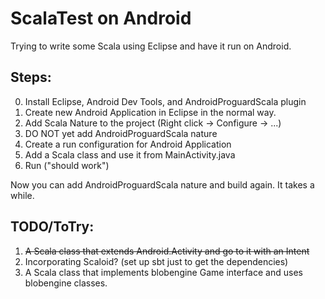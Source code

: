 # ScalaTest on Android

Trying to write some Scala using Eclipse and have it run on Android. 

## Steps:

0. Install Eclipse, Android Dev Tools, and AndroidProguardScala plugin
1. Create new Android Application in Eclipse in the normal way.
2. Add Scala Nature to the project (Right click -> Configure -> ...)
3. DO NOT yet add AndroidProguardScala nature
4. Create a run configuration for Android Application
5. Add a Scala class and use it from MainActivity.java
6. Run ("should work")

Now you can add AndroidProguardScala nature and build again. It takes a while.

## TODO/ToTry:

1. ~~A Scala class that extends Android.Activity and go to it with an Intent~~
2. Incorporating Scaloid? (set up sbt just to get the dependencies)
3. A Scala class that implements blobengine Game interface and uses blobengine
   classes.
